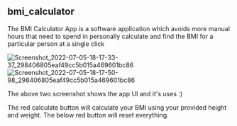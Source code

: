 ## bmi_calculator

The BMI Calculator App is a software application which avoids more manual hours that need to spend
in personally calculate and find the BMI for a particular person at a single click

![Screenshot_2022-07-05-18-17-33-37_298406805eaf49cc5b015a469601bc86](https://user-images.githubusercontent.com/65752549/177338872-bc6592ae-5eec-40de-9138-f18f9f70f8a3.jpg)
![Screenshot_2022-07-05-18-17-50-98_298406805eaf49cc5b015a469601bc86](https://user-images.githubusercontent.com/65752549/177338890-58c46cd2-6b80-48f6-ba1b-d7f2fba9929b.jpg)


The above two screenshot shows the app UI and it's uses :)

The red calculate button will calculate your BMI using your provided height and weight.
The below red button will reset everything.

